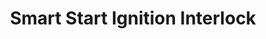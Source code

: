 ---
title: "Smart Start Ignition Interlock"
url: /centennial/smart-start-ignition-interlock/
shop: car repair
---